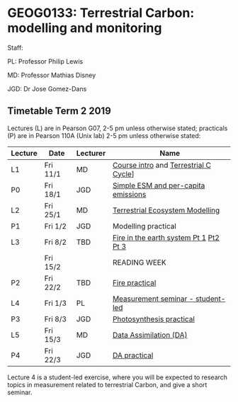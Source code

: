 # GEOG0133: Terrestrial Carbon: modelling and monitoring

Staff:

PL: Professor Philip Lewis

MD: Professor Mathias Disney

JGD: Dr Jose Gomez-Dans

## Timetable Term 2 2019

Lectures (L) are in Pearson G07, 2-5 pm unless otherwise stated; practicals (P) are in Pearson 110A (Unix lab) 2-5 pm unless otherwise stated:

|  Lecture |  Date | Lecturer  | Name  | 
|---|---|---|---|
|L1| Fri 11/1| MD |[Course intro](https://moodle-1819.ucl.ac.uk/mod/resource/view.php?id=290310) and [Terrestrial  C Cycle](https://moodle-1819.ucl.ac.uk/mod/resource/view.php?id=290311)]|
|P0| Fri 18/1| JGD| [Simple ESM and per-capita emissions](https://github.com/jgomezdans/geog0133-exercises)|
|L2| Fri 25/1| MD |[Terrestrial Ecosystem Modelling](https://moodle-1819.ucl.ac.uk/mod/resource/view.php?id=290315)|
|P1| Fri 1/2| JGD |Modelling practical|
|L3| Fri 8/2| TBD |[Fire in the earth system Pt 1](figures/wooster_lecture1_fire_intro.pdf) [Pt2](igures/wooster_lecture2_fire.pdf) [Pt 3](figures/Fires_and_climate.pdf)| 
||Fri 15/2|| READING WEEK |
|P2| Fri 22/2| TBD |[Fire practical](figures/wooster_practical/) |
|L4| Fri 1/3 |PL |[Measurement seminar - student-led](https://moodle-1819.ucl.ac.uk/mod/page/view.php?id=290319)|
|P3| Fri 8/3 |JGD |[Photosynthesis practical](https://github.com/jgomezdans/photosynthesis_practical/)|
|L5| Fri 15/3 |MD |[Data Assimilation (DA)](https://moodle-1819.ucl.ac.uk/mod/resource/view.php?id=290327)|
|P4| Fri 22/3 |JGD |[DA practical](https://github.com/jgomezdans/dalec_pf)|

Lecture 4 is a student-led exercise, where you will be expected to research topics in measurement related to terrestrial Carbon, and give a short seminar.
